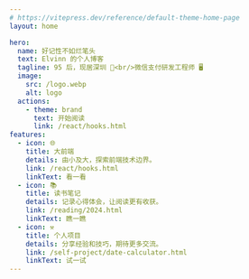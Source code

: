 ```yaml
---
# https://vitepress.dev/reference/default-theme-home-page
layout: home

hero:
  name: 好记性不如烂笔头
  text: Elvinn 的个人博客
  tagline: 95 后，现居深圳 🌴<br/>微信支付研发工程师 🖥️
  image:
    src: /logo.webp
    alt: logo
  actions:
    - theme: brand
      text: 开始阅读
      link: /react/hooks.html
features:
  - icon: 🌐
    title: 大前端
    details: 由小及大，探索前端技术边界。
    link: /react/hooks.html
    linkText: 看一看
  - icon: 📚
    title: 读书笔记
    details: 记录心得体会，让阅读更有收获。
    link: /reading/2024.html
    linkText: 瞧一瞧
  - icon: ⚒️
    title: 个人项目
    details: 分享经验和技巧，期待更多交流。
    link: /self-project/date-calculator.html
    linkText: 试一试
---
```


<style>
:root {
  --vp-home-hero-name-color: transparent;
  --vp-home-hero-name-background: -webkit-linear-gradient(120deg, #bd34fe 30%, #41d1ff);
}

@media (min-width: 640px) {
  :root {
    --vp-home-hero-image-filter: blur(56px);
  }
}

@media (min-width: 960px) {
  :root {
    --vp-home-hero-image-filter: blur(68px);
  }
}

footer .badge img {
  height: 28px;
  margin: auto;
}
</style>
